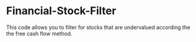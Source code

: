 # Financial-Stock-Filter

This code allows you to filter for stocks that are undervalued according the the free cash flow method. 

